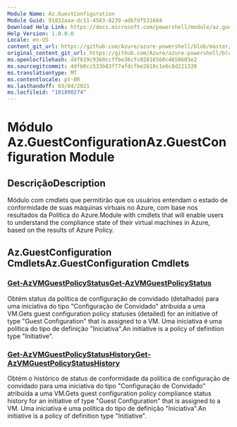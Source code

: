 ```yaml
---
Module Name: Az.GuestConfiguration
Module Guid: 91832aaa-dc11-4583-8239-adb7df531604
Download Help Link: https://docs.microsoft.com/powershell/module/az.guestconfiguration
Help Version: 1.0.0.0
Locale: en-US
content_git_url: https://github.com/Azure/azure-powershell/blob/master/src/GuestConfiguration/GuestConfiguration/help/Az.GuestConfiguration.md
original_content_git_url: https://github.com/Azure/azure-powershell/blob/master/src/GuestConfiguration/GuestConfiguration/help/Az.GuestConfiguration.md
ms.openlocfilehash: d4f619c9360ccffbe36cfc02816560c4658603e2
ms.sourcegitcommit: 4dfb0cc533b83f77afdcfbe2618c1e6c8d221330
ms.translationtype: MT
ms.contentlocale: pt-BR
ms.lasthandoff: 03/04/2021
ms.locfileid: "101890274"
---
```

# <span data-ttu-id="d5983-101">Módulo Az.GuestConfiguration</span><span class="sxs-lookup"><span data-stu-id="d5983-101">Az.GuestConfiguration Module</span></span>
## <span data-ttu-id="d5983-102">Descrição</span><span class="sxs-lookup"><span data-stu-id="d5983-102">Description</span></span>
<span data-ttu-id="d5983-103">Módulo com cmdlets que permitirão que os usuários entendam o estado de conformidade de suas máquinas virtuais no Azure, com base nos resultados da Política do Azure.</span><span class="sxs-lookup"><span data-stu-id="d5983-103">Module with cmdlets that will enable users to understand the compliance state of their virtual machines in Azure, based on the results of Azure Policy.</span></span>

## <span data-ttu-id="d5983-104">Az.GuestConfiguration Cmdlets</span><span class="sxs-lookup"><span data-stu-id="d5983-104">Az.GuestConfiguration Cmdlets</span></span>
### [<span data-ttu-id="d5983-105">Get-AzVMGuestPolicyStatus</span><span class="sxs-lookup"><span data-stu-id="d5983-105">Get-AzVMGuestPolicyStatus</span></span>](Get-AzVMGuestPolicyStatus.md)
<span data-ttu-id="d5983-106">Obtém status da política de configuração de convidado (detalhado) para uma iniciativa do tipo "Configuração de Convidado" atribuída a uma VM.</span><span class="sxs-lookup"><span data-stu-id="d5983-106">Gets guest configuration policy statuses (detailed) for an initiative of type "Guest Configuration" that is assigned to a VM.</span></span>
<span data-ttu-id="d5983-107">Uma iniciativa é uma política do tipo de definição "Iniciativa".</span><span class="sxs-lookup"><span data-stu-id="d5983-107">An initiative is a policy of definition type "Initiative".</span></span>

### [<span data-ttu-id="d5983-108">Get-AzVMGuestPolicyStatusHistory</span><span class="sxs-lookup"><span data-stu-id="d5983-108">Get-AzVMGuestPolicyStatusHistory</span></span>](Get-AzVMGuestPolicyStatusHistory.md)
<span data-ttu-id="d5983-109">Obtém o histórico de status de conformidade da política de configuração de convidado para uma iniciativa do tipo "Configuração de Convidado" atribuída a uma VM.</span><span class="sxs-lookup"><span data-stu-id="d5983-109">Gets guest configuration policy compliance status history for an initiative of type "Guest Configuration" that is assigned to a VM.</span></span>
<span data-ttu-id="d5983-110">Uma iniciativa é uma política do tipo de definição "Iniciativa".</span><span class="sxs-lookup"><span data-stu-id="d5983-110">An initiative is a policy of definition type "Initiative".</span></span>

